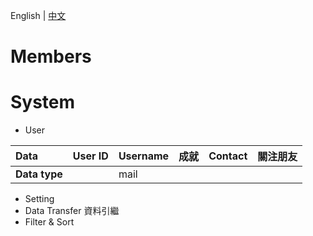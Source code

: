 English | [中文](/)

# Members

# System
- User

|Data|User ID|Username|成就|Contact|關注朋友|
|:-|:-|:-|:-|:-|:-|
|**Data type**||mail|
  
- Setting
- Data Transfer 資料引繼
- Filter & Sort
